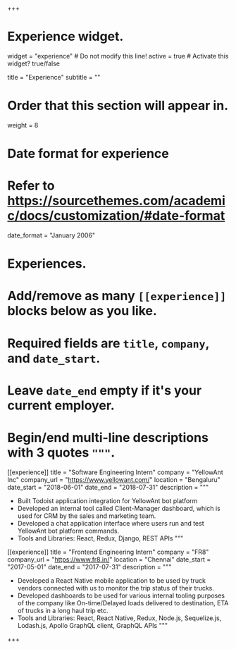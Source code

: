 +++
# Experience widget.
widget = "experience"  # Do not modify this line!
active = true  # Activate this widget? true/false

title = "Experience"
subtitle = ""

# Order that this section will appear in.
weight = 8

# Date format for experience
#   Refer to https://sourcethemes.com/academic/docs/customization/#date-format
date_format = "January 2006"

# Experiences.
#   Add/remove as many `[[experience]]` blocks below as you like.
#   Required fields are `title`, `company`, and `date_start`.
#   Leave `date_end` empty if it's your current employer.
#   Begin/end multi-line descriptions with 3 quotes `"""`.
[[experience]]
  title = "Software Engineering Intern"
  company = "YellowAnt Inc"
  company_url = "https://www.yellowant.com/"
  location = "Bengaluru"
  date_start = "2018-06-01"
  date_end = "2018-07-31"
  description = """
  * Built Todoist application integration for YellowAnt bot platform
  * Developed an internal tool called Client-Manager dashboard, which is used for CRM by the sales and marketing team.
  * Developed a chat application interface where users run and test YellowAnt bot platform commands.
  * Tools and Libraries: React, Redux, Django, REST APIs
  """

[[experience]]
  title = "Frontend Engineering Intern"
  company = "FR8"
  company_url = "https://www.fr8.in/"
  location = "Chennai"
  date_start = "2017-05-01"
  date_end = "2017-07-31"
  description = """
  *  Developed a React Native mobile application to be used by truck vendors connected with us to monitor the trip status of their trucks.
  * Developed dashboards to be used for various internal tooling purposes of the company like On-time/Delayed loads delivered to destination, ETA of trucks in a long haul trip etc.
  * Tools and Libraries: React, React Native, Redux, Node.js, Sequelize.js, Lodash.js, Apollo GraphQL client, GraphQL APIs
  """

+++
